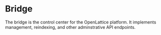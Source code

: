 Bridge
=======================

The bridge is the control center for the OpenLattice platform. It implements management, reindexing, and other adminstrative API endpoints.